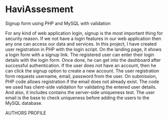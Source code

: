 # HaviAssesment
Signup form using PHP and MySQL with validation 


For any kind of web application login, signup is the most important thing for security reason. If we not have a login features in our web application then any one can access our data and services.
In this project, I have created user registration in PHP with the login script.
On the landing page, it shows a login form with a signup link. The registered user can enter their login details with the login form. Once done, he can get into the dashboard after successful authentication.
If the user does not have an account, then he can click the signup option to create a new account.
The user registration form requests username, email, password from the user. On submission, PHP code allows registration if the email does not already exist.
The code we used has client-side validation for validating the entered user details. And also, it includes contains the server-side uniqueness test. The user email is the base to check uniqueness before adding the users to the MySQL database.

AUTHORS PROFILE


 
	



	  
	
	


 
    	



 





 




 
	



	  
	
	


 
    	



 





 

